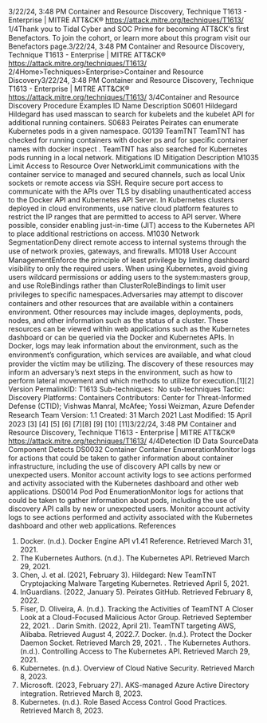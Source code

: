 3/22/24, 3:48 PM Container and Resource Discovery, Technique T1613 - Enterprise | MITRE ATT&CK®
https://attack.mitre.org/techniques/T1613/ 1/4Thank you to Tidal Cyber and SOC Prime for becoming ATT&CK's ﬁrst Benefactors. To join the cohort, or learn more about this program visit our
Benefactors page.3/22/24, 3:48 PM Container and Resource Discovery, Technique T1613 - Enterprise | MITRE ATT&CK®
https://attack.mitre.org/techniques/T1613/ 2/4Home>Techniques>Enterprise>Container and Resource Discovery3/22/24, 3:48 PM Container and Resource Discovery, Technique T1613 - Enterprise | MITRE ATT&CK®
https://attack.mitre.org/techniques/T1613/ 3/4Container and Resource Discovery
Procedure Examples
ID Name Description
S0601 Hildegard Hildegard has used masscan to search for kubelets and the kubelet API for additional running containers.
S0683 Peirates Peirates can enumerate Kubernetes pods in a given namespace.
G0139 TeamTNT TeamTNT has checked for running containers with docker ps and for speciﬁc container names with docker
inspect . TeamTNT has also searched for Kubernetes pods running in a local network.
Mitigations
ID Mitigation Description
M1035 Limit Access to
Resource Over
NetworkLimit communications with the container service to managed and secured channels, such as local Unix
sockets or remote access via SSH. Require secure port access to communicate with the APIs over TLS
by disabling unauthenticated access to the Docker API and Kubernetes API Server. In Kubernetes
clusters deployed in cloud environments, use native cloud platform features to restrict the IP ranges that
are permitted to access to API server. Where possible, consider enabling just-in-time (JIT) access to the
Kubernetes API to place additional restrictions on access.
M1030 Network
SegmentationDeny direct remote access to internal systems through the use of network proxies, gateways, and
ﬁrewalls.
M1018 User Account
ManagementEnforce the principle of least privilege by limiting dashboard visibility to only the required users. When
using Kubernetes, avoid giving users wildcard permissions or adding users to the system:masters
group, and use RoleBindings rather than ClusterRoleBindings to limit user privileges to speciﬁc
namespaces.Adversaries may attempt to discover containers and other resources that are available within a containers environment. Other resources may
include images, deployments, pods, nodes, and other information such as the status of a cluster.
These resources can be viewed within web applications such as the Kubernetes dashboard or can be queried via the Docker and Kubernetes
APIs. In Docker, logs may leak information about the environment, such as the environment’s conﬁguration, which services are available,
and what cloud provider the victim may be utilizing. The discovery of these resources may inform an adversary’s next steps in the
environment, such as how to perform lateral movement and which methods to utilize for execution.[1][2]
Version PermalinkID: T1613
Sub-techniques:  No sub-techniques
 
Tactic: Discovery
 
Platforms: Containers
Contributors: Center for Threat-Informed Defense (CTID); Vishwas Manral, McAfee; Yossi Weizman, Azure Defender Research Team
Version: 1.1
Created: 31 March 2021
Last Modiﬁed: 15 April 2023
[3]
[4]
[5] [6]
[7][8]
[9]
[10]
[11]3/22/24, 3:48 PM Container and Resource Discovery, Technique T1613 - Enterprise | MITRE ATT&CK®
https://attack.mitre.org/techniques/T1613/ 4/4Detection
ID Data SourceData Component Detects
DS0032 Container Container
EnumerationMonitor logs for actions that could be taken to gather information about container
infrastructure, including the use of discovery API calls by new or unexpected users. Monitor
account activity logs to see actions performed and activity associated with the Kubernetes
dashboard and other web applications.
DS0014 Pod Pod
EnumerationMonitor logs for actions that could be taken to gather information about pods, including the
use of discovery API calls by new or unexpected users. Monitor account activity logs to see
actions performed and activity associated with the Kubernetes dashboard and other web
applications.
References
1. Docker. (n.d.). Docker Engine API v1.41 Reference. Retrieved
March 31, 2021.
2. The Kubernetes Authors. (n.d.). The Kubernetes API. Retrieved
March 29, 2021.
3. Chen, J. et al. (2021, February 3). Hildegard: New TeamTNT
Cryptojacking Malware Targeting Kubernetes. Retrieved April
5, 2021.
4. InGuardians. (2022, January 5). Peirates GitHub. Retrieved
February 8, 2022.
5. Fiser, D. Oliveira, A. (n.d.). Tracking the Activities of TeamTNT
A Closer Look at a Cloud-Focused Malicious Actor Group.
Retrieved September 22, 2021.
 . Darin Smith. (2022, April 21). TeamTNT targeting AWS,
Alibaba. Retrieved August 4, 2022.7. Docker. (n.d.). Protect the Docker Daemon Socket. Retrieved
March 29, 2021.
 . The Kubernetes Authors. (n.d.). Controlling Access to The
Kubernetes API. Retrieved March 29, 2021.
9. Kubernetes. (n.d.). Overview of Cloud Native Security.
Retrieved March 8, 2023.
10. Microsoft. (2023, February 27). AKS-managed Azure Active
Directory integration. Retrieved March 8, 2023.
11. Kubernetes. (n.d.). Role Based Access Control Good Practices.
Retrieved March 8, 2023.